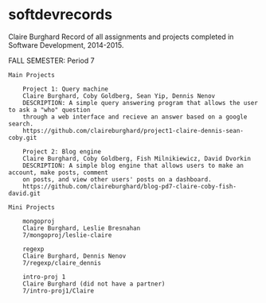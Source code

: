 softdevrecords
==============
Claire Burghard
Record of all assignments and projects completed in Software Development, 2014-2015. 

FALL SEMESTER: Period 7

    Main Projects 
    
        Project 1: Query machine 
        Claire Burghard, Coby Goldberg, Sean Yip, Dennis Nenov
        DESCRIPTION: A simple query answering program that allows the user to ask a "who" question
        through a web interface and recieve an answer based on a google search. 
        https://github.com/claireburghard/project1-claire-dennis-sean-coby.git
        
        Project 2: Blog engine 
        Claire Burghard, Coby Goldberg, Fish Milnikiewicz, David Dvorkin
        DESCRIPTION: A simple blog engine that allows users to make an account, make posts, comment
        on posts, and view other users' posts on a dashboard.
        https://github.com/claireburghard/blog-pd7-claire-coby-fish-david.git
        
    Mini Projects 
    
        mongoproj
        Claire Burghard, Leslie Bresnahan 
        7/mongoproj/leslie-claire
        
        regexp
        Claire Burghard, Dennis Nenov
        7/regexp/claire_dennis
        
        intro-proj 1
        Claire Burghard (did not have a partner) 
        7/intro-proj1/Claire



